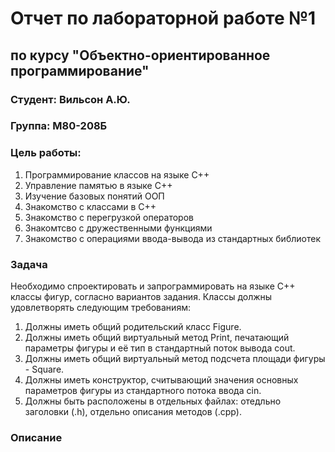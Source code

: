 # Отчет по лабораторной работе №1
## по курсу "Объектно-ориентированное программирование"

### Студент: Вильсон А.Ю.
### Группа: М80-208Б

### Цель работы:
1. Программирование классов на языке C++
2. Управление памятью в языке C++
3. Изучение базовых понятий ООП
4. Знакомство с классами в С++
5. Знакомство с перегрузкой операторов
6. Знакомтсво с дружественными функциями
7. Знакомство с операциями ввода-вывода из стандартных библиотек

### Задача
Необходимо спроектировать и запрограммировать на языке C++ классы фигур, согласно вариантов задания.
Классы должны удовлетворять следующим требованиям:
1. Должны иметь общий родительский класс Figure.
2. Должны иметь общий виртуальный метод Print, печатающий параметры фигуры и её тип в стандартный поток вывода cout.
3. Должны иметь общий виртуальный метод подсчета площади фигуры - Square.
4. Должны иметь конструктор, считывающий значения основных параметров фигуры из стандартного потока ввода cin.
5. Должны быть расположены в отдельных файлах: отедльно заголовки (.h), отдельно описания методов (.cpp).

### Описание
